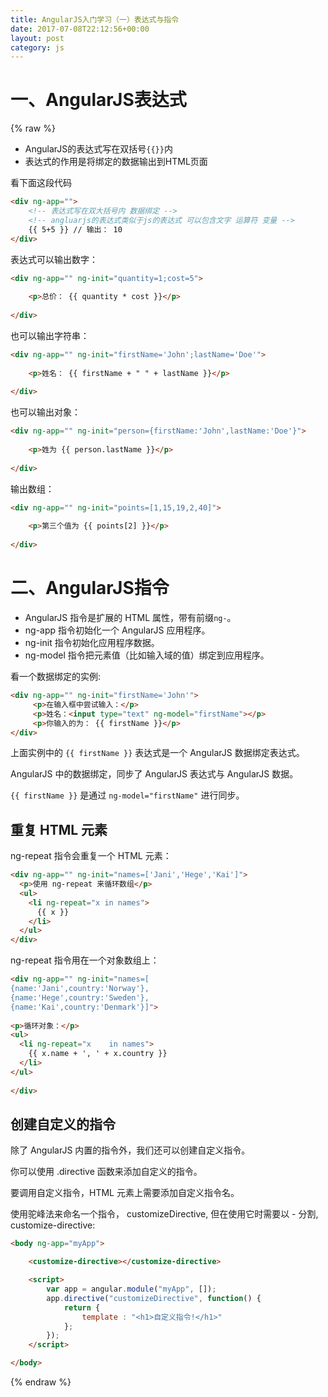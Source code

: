 ```yaml
---
title: AngularJS入门学习（一）表达式与指令
date: 2017-07-08T22:12:56+00:00
layout: post
category: js
---
```


# 一、AngularJS表达式

{% raw %}

- AngularJS的表达式写在双括号`{{}}`内 
- 表达式的作用是将绑定的数据输出到HTML页面

看下面这段代码

```html
<div ng-app="">
	<!-- 表达式写在双大括号内 数据绑定 -->
	<!-- angluarjs的表达式类似于js的表达式 可以包含文字 运算符 变量 -->
	{{ 5+5 }} // 输出： 10
</div>
```

表达式可以输出数字：

```html
<div ng-app="" ng-init="quantity=1;cost=5">
 
    <p>总价： {{ quantity * cost }}</p>
 
</div>

```

也可以输出字符串：

```html
<div ng-app="" ng-init="firstName='John';lastName='Doe'">
 
    <p>姓名： {{ firstName + " " + lastName }}</p>
 
</div>

```

也可以输出对象：

```html
<div ng-app="" ng-init="person={firstName:'John',lastName:'Doe'}">
 
    <p>姓为 {{ person.lastName }}</p>
 
</div>
```

输出数组：

```html
<div ng-app="" ng-init="points=[1,15,19,2,40]">
 
    <p>第三个值为 {{ points[2] }}</p>
 
</div>
```


# 二、AngularJS指令

- AngularJS 指令是扩展的 HTML 属性，带有前缀`ng-`。
- ng-app 指令初始化一个 AngularJS 应用程序。
- ng-init 指令初始化应用程序数据。
- ng-model 指令把元素值（比如输入域的值）绑定到应用程序。


看一个数据绑定的实例:
```html
<div ng-app="" ng-init="firstName='John'">
     <p>在输入框中尝试输入：</p>
     <p>姓名：<input type="text" ng-model="firstName"></p>
     <p>你输入的为： {{ firstName }}</p>
</div>
```

上面实例中的 `{{ firstName }}` 表达式是一个 AngularJS 数据绑定表达式。

AngularJS 中的数据绑定，同步了 AngularJS 表达式与 AngularJS 数据。

`{{ firstName }}` 是通过 `ng-model="firstName"` 进行同步。

## 重复 HTML 元素

ng-repeat 指令会重复一个 HTML 元素：

```html
<div ng-app="" ng-init="names=['Jani','Hege','Kai']">
  <p>使用 ng-repeat 来循环数组</p>
  <ul>
    <li ng-repeat="x in names">
      {{ x }}
    </li>
  </ul>
</div>
```

ng-repeat 指令用在一个对象数组上：


```html
<div ng-app="" ng-init="names=[
{name:'Jani',country:'Norway'},
{name:'Hege',country:'Sweden'},
{name:'Kai',country:'Denmark'}]">
 
<p>循环对象：</p>
<ul>
  <li ng-repeat="x    in names">
    {{ x.name + ', ' + x.country }}
  </li>
</ul>
 
</div>
```


## 创建自定义的指令

除了 AngularJS 内置的指令外，我们还可以创建自定义指令。

你可以使用 .directive 函数来添加自定义的指令。

要调用自定义指令，HTML 元素上需要添加自定义指令名。

使用驼峰法来命名一个指令， customizeDirective, 但在使用它时需要以 - 分割, customize-directive:

```html
<body ng-app="myApp">

    <customize-directive></customize-directive>

    <script>
        var app = angular.module("myApp", []);
        app.directive("customizeDirective", function() {
            return {
                template : "<h1>自定义指令!</h1>"
            };
        });
    </script>

</body>
```



{% endraw %}
